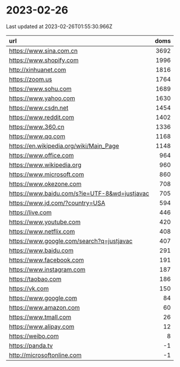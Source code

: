 # 2023-02-26

<!-- BEGIN -->
Last updated at 2023-02-26T01:55:30.966Z

url | doms
:- | -:
https://www.sina.com.cn | 3692
https://www.shopify.com | 1996
http://xinhuanet.com | 1816
https://zoom.us | 1764
https://www.sohu.com | 1689
https://www.yahoo.com | 1630
https://www.csdn.net | 1454
https://www.reddit.com | 1402
https://www.360.cn | 1336
https://www.qq.com | 1168
https://en.wikipedia.org/wiki/Main_Page | 1148
https://www.office.com | 964
https://www.wikipedia.org | 960
https://www.microsoft.com | 860
https://www.okezone.com | 708
https://www.baidu.com/s?ie=UTF-8&wd=justjavac | 705
https://www.jd.com/?country=USA | 594
https://live.com | 446
https://www.youtube.com | 420
https://www.netflix.com | 408
https://www.google.com/search?q=justjavac | 407
https://www.baidu.com | 291
https://www.facebook.com | 191
https://www.instagram.com | 187
https://taobao.com | 186
https://vk.com | 150
https://www.google.com | 84
https://www.amazon.com | 60
https://www.tmall.com | 26
https://www.alipay.com | 12
https://weibo.com | 8
https://panda.tv | -1
http://microsoftonline.com | -1
<!-- END -->
